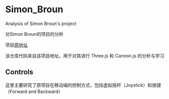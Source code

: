 # Simon_Broun
Analysis of Simon Broun's project

对Simon Broun的项目的分析

项目[原地址](https://bruno-simon.com/)

该仓库代码来自该项目地址，用于对其进行 Three.js 和 Cannon.js 的分析与学习


## Controls

这里主要研究了原项目在移动端的控制方式，包括虚拟摇杆（Joystick）和按键（Forward and Backward）




